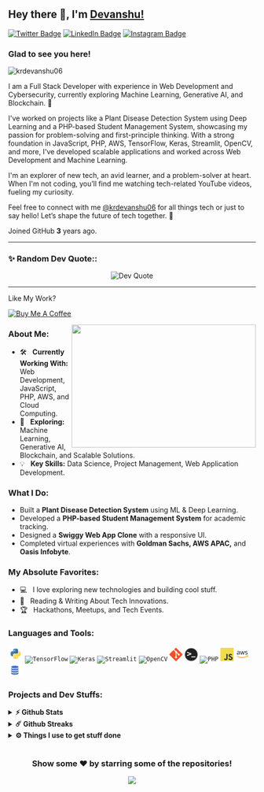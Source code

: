 ## Hey there 👋, I'm [Devanshu!](https://github.com/krdevanshu06/)

[![Twitter Badge](https://img.shields.io/badge/Twitter-1DA1F2?style=flat-square&logo=twitter&logoColor=white)](https://twitter.com/krdevanshu06)
[![LinkedIn Badge](https://img.shields.io/badge/LinkedIn-0077B5?style=flat-square&logo=linkedin&logoColor=white)](https://linkedin.com/in/krdevanshu06)
[![Instagram Badge](https://img.shields.io/badge/-Instagram-e4405f?style=flat-square&logo=Instagram&logoColor=white)](https://instagram.com/_devanshx0/)

### Glad to see you here! 
<p align="left"> <img src="https://komarev.com/ghpvc/?username=krdevanshu06&label=Profile%20views&color=0e75b6&style=flat" alt="krdevanshu06" /> </p>
I am a Full Stack Developer with experience in Web Development and Cybersecurity, currently exploring Machine Learning, Generative AI, and Blockchain. 🚀

I've worked on projects like a Plant Disease Detection System using Deep Learning and a PHP-based Student Management System, showcasing my passion for problem-solving and first-principle thinking. With a strong foundation in JavaScript, PHP, AWS, TensorFlow, Keras, Streamlit, OpenCV, and more, I've developed scalable applications and worked across Web Development and Machine Learning.

I'm an explorer of new tech, an avid learner, and a problem-solver at heart. When I'm not coding, you’ll find me watching tech-related YouTube videos, fueling my curiosity.

Feel free to connect with me [@krdevanshu06](https://github.com/krdevanshu06) for all things tech or just to say hello! Let’s shape the future of tech together. 🌟

Joined GitHub **3** years ago.

<hr>
<h3 align="left">✨ Random Dev Quote::</h3>
<p align="center">
  <img src="https://quotes-github-readme.vercel.app/api?type=horizontal&theme=dark" alt="Dev Quote" />
</p>
<hr>

Like My Work?

<a href="https://www.buymeacoffee.com/krdevanshu06" target="_blank"><img src="https://cdn.buymeacoffee.com/buttons/v2/default-yellow.png" alt="Buy Me A Coffee" height="60px" width="217px" ></a>

<img align="right" height="250" width="375" alt="" src="https://raw.githubusercontent.com/krdevanshu06/krdevanshu06/master/gifs/coder.gif" />

### About Me:
- 🛠 &nbsp; **Currently Working With:** Web Development, JavaScript, PHP, AWS, and Cloud Computing.
- 🤖 &nbsp; **Exploring:** Machine Learning, Generative AI, Blockchain, and Scalable Solutions.
- 💡 &nbsp; **Key Skills:** Data Science, Project Management, Web Application Development.

### What I Do:
- Built a **Plant Disease Detection System** using ML & Deep Learning.
- Developed a **PHP-based Student Management System** for academic tracking.
- Designed a **Swiggy Web App Clone** with a responsive UI.
- Completed virtual experiences with **Goldman Sachs, AWS APAC,** and **Oasis Infobyte**.

### My Absolute Favorites:

- 💻 &nbsp; I love exploring new technologies and building cool stuff.
- 📰 &nbsp; Reading & Writing About Tech Innovations.
- 🏆 &nbsp; Hackathons, Meetups, and Tech Events.

### Languages and Tools:

<code><img height="30" src="https://raw.githubusercontent.com/github/explore/80688e429a7d4ef2fca1e82350fe8e3517d3494d/topics/python/python.png" alt="python"></code>
<code><img height="27" src="https://upload.wikimedia.org/wikipedia/commons/2/2d/Tensorflow_logo.svg" alt="TensorFlow"></code>
<code><img height="27" src="https://upload.wikimedia.org/wikipedia/commons/a/ae/Keras_logo.svg" alt="Keras"></code>
<code><img height="27" src="https://avatars.githubusercontent.com/u/45109972?s=200&v=4" alt="Streamlit"></code>
<code><img height="27" src="https://upload.wikimedia.org/wikipedia/commons/3/32/OpenCV_Logo_with_text_svg_version.svg" alt="OpenCV"></code>
<code><img height="27" src="https://raw.githubusercontent.com/devicons/devicon/master/icons/git/git-original.svg" alt="git"></code>
<code><img height="27" src="https://raw.githubusercontent.com/github/explore/80688e429a7d4ef2fca1e82350fe8e3517d3494d/topics/terminal/terminal.png" alt="terminal"></code>
<code><img height="27" src="https://upload.wikimedia.org/wikipedia/commons/2/27/PHP-logo.svg" alt="PHP"></code>
<code><img height="27" src="https://raw.githubusercontent.com/github/explore/80688e429a7d4ef2fca1e82350fe8e3517d3494d/topics/javascript/javascript.png" alt="javascript"></code>
<code><img height="27" src="https://raw.githubusercontent.com/github/explore/80688e429a7d4ef2fca1e82350fe8e3517d3494d/topics/aws/aws.png" alt="aws"></code>
<code><img height="27" src="https://raw.githubusercontent.com/github/explore/80688e429a7d4ef2fca1e82350fe8e3517d3494d/topics/sql/sql.png" alt="sql"></code>

### Projects and Dev Stuffs:

<details>
  <summary><b>⚡ Github Stats</b></summary>

  <br />
  <img height="180em" src="https://github-readme-stats.vercel.app/api?username=krdevanshu06&show_icons=true&theme=radical&hide_border=true&&count_private=true&include_all_commits=true" />
  <img height="180em" src="https://github-readme-stats.vercel.app/api/top-langs/?username=krdevanshu06&exclude_repo=KNN-Image-Classification&show_icons=true&hide_border=true&theme=highcontrast&layout=compact&langs_count=8"/>
</details>

<details>
  <summary><b>☄️ Github Streaks</b></summary>

  <br />
  <a href="https://github.com/KrDevanshu06/"><img src="https://github-readme-streak-stats.herokuapp.com?user=krdevanshu06&theme=onedark&border_radius=8" alt="GitHub Streak" /></a>
</details>

<details>
  <br />
  <summary><b>⚙️ Things I use to get stuff done</b></summary>
  	<ul>
  	    <li><b>OS:</b> Windows 10 Pro 22H2</li>
	    <li><b>Laptop: </b> Inspiron 15-3552</li>
	    <li><b>Processor: </b> Intel(R) Celeron(R) CPU  N3060  @ 1.60GHz, 1601 Mhz, 2 Core(s), 2 Logical Processor(s)</li>
  	    <li><b>Browser: </b> Chromium based browser</li>
<!-- 	    <li><b>Terminal: </b> CMD</li> -->
	    <li><b>Code Editor:</b> VSCode - The best editor out there</li>
 	    <li><b>Other Tools:</b> Postman, Notion, Bitwarden and Raindrop</li>
	    <li><b>To Stay Updated:</b> Twitter, Product Hunt and Hacker News</li>
	</ul>
</details>

#

<div align="center">

### Show some ❤️ by starring some of the repositories!

</div>
<p align="center">
  <img src="https://spotify-github-profile.kittinanx.com/api/view.svg?uid=q2vjh8vfz2q9zn45iiulkymdc&cover_image=true&theme=novatorem&show_offline=true&background_color=0d1117&interchange=false&bar_color=53b14f&bar_color_cover=true">
</p>
